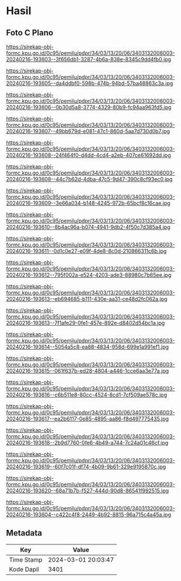 # Hasil

## Foto C Plano

https://sirekap-obj-formc.kpu.go.id/0c95/pemilu/pdpr/34/03/13/20/06/3403132006003-20240216-193603--3f656db1-3287-4b6a-838e-8345c9dd4fb0.jpg

https://sirekap-obj-formc.kpu.go.id/0c95/pemilu/pdpr/34/03/13/20/06/3403132006003-20240216-193605--da4ddbf0-598b-474b-94bd-57ba48863c3a.jpg

https://sirekap-obj-formc.kpu.go.id/0c95/pemilu/pdpr/34/03/13/20/06/3403132006003-20240216-193606--0b30d5a8-3774-4329-80b9-fc94aa963fd5.jpg

https://sirekap-obj-formc.kpu.go.id/0c95/pemilu/pdpr/34/03/13/20/06/3403132006003-20240216-193607--49bb679d-e081-47c1-860d-5aa7d730d0b7.jpg

https://sirekap-obj-formc.kpu.go.id/0c95/pemilu/pdpr/34/03/13/20/06/3403132006003-20240216-193608--24f464f0-d4dd-4cd4-a2eb-407ce61692dd.jpg

https://sirekap-obj-formc.kpu.go.id/0c95/pemilu/pdpr/34/03/13/20/06/3403132006003-20240216-193608--44c7b62d-4dba-47c5-9d47-390c8cf93ec0.jpg

https://sirekap-obj-formc.kpu.go.id/0c95/pemilu/pdpr/34/03/13/20/06/3403132006003-20240216-193609--3e66a034-b148-4245-972b-65bcf8c16cae.jpg

https://sirekap-obj-formc.kpu.go.id/0c95/pemilu/pdpr/34/03/13/20/06/3403132006003-20240216-193610--8b4ac96a-b074-4941-9db2-4f50c7d385a4.jpg

https://sirekap-obj-formc.kpu.go.id/0c95/pemilu/pdpr/34/03/13/20/06/3403132006003-20240216-193611--0d1c0e27-e09f-4de8-8c0d-210866311c6b.jpg

https://sirekap-obj-formc.kpu.go.id/0c95/pemilu/pdpr/34/03/13/20/06/3403132006003-20240216-193612--795f002a-e524-4203-ade3-88980c7b65ee.jpg

https://sirekap-obj-formc.kpu.go.id/0c95/pemilu/pdpr/34/03/13/20/06/3403132006003-20240216-193613--eb694685-b111-430e-aa31-ce48d2fc062a.jpg

https://sirekap-obj-formc.kpu.go.id/0c95/pemilu/pdpr/34/03/13/20/06/3403132006003-20240216-193613--7f1afe29-0fe1-457e-892e-d8402d54bc1a.jpg

https://sirekap-obj-formc.kpu.go.id/0c95/pemilu/pdpr/34/03/13/20/06/3403132006003-20240216-193614--5054a5c8-ea88-4834-958d-699e1a991ef1.jpg

https://sirekap-obj-formc.kpu.go.id/0c95/pemilu/pdpr/34/03/13/20/06/3403132006003-20240216-193615--061f637b-ed28-4804-a446-1cce6aa3e77a.jpg

https://sirekap-obj-formc.kpu.go.id/0c95/pemilu/pdpr/34/03/13/20/06/3403132006003-20240216-193616--c6b511e8-80cc-4524-8cd1-7cf509ae578c.jpg

https://sirekap-obj-formc.kpu.go.id/0c95/pemilu/pdpr/34/03/13/20/06/3403132006003-20240216-193617--ea2b6117-0e85-4895-aa86-f8d497775435.jpg

https://sirekap-obj-formc.kpu.go.id/0c95/pemilu/pdpr/34/03/13/20/06/3403132006003-20240216-193618--2b9d7760-0fe6-4b49-a744-7c24a01c46cf.jpg

https://sirekap-obj-formc.kpu.go.id/0c95/pemilu/pdpr/34/03/13/20/06/3403132006003-20240216-193619--60f7c01f-df74-4b09-9b61-329e9195870c.jpg

https://sirekap-obj-formc.kpu.go.id/0c95/pemilu/pdpr/34/03/13/20/06/3403132006003-20240216-193620--68a71b7b-f527-444d-90d8-86541f992515.jpg

https://sirekap-obj-formc.kpu.go.id/0c95/pemilu/pdpr/34/03/13/20/06/3403132006003-20240216-193604--c422c4f8-2449-4b92-8815-96a715c4a45a.jpg


## Metadata

| Key        | Value               |
| ---------- | ------------------- |
| Time Stamp | 2024-03-01 20:03:47 |
| Kode Dapil | 3401                |



